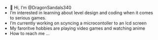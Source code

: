 - 👋 Hi, I’m @DragonSandals340
- I’m interested in learning about level design and coding when it comes to serious games.
- I’m currently working on scyncing a microcontoller to an lcd screen
- My faroritve hobbies are playing video games and watching anime
- How to reach me ...

<!---
DragonSandals340/DragonSandals340 is a ✨ special ✨ repository because its `README.md` (this file) appears on your GitHub profile.
You can click the Preview link to take a look at your changes.
--->
